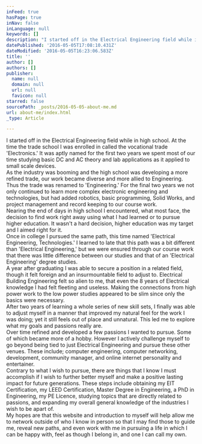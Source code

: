 ```yaml
---
inFeed: true
hasPage: true
inNav: false
inLanguage: null
keywords: []
description: "I started off in the Electrical Engineering field while in high school. At the time the trade school I was enrolled in called the vocational trade 'Electronics.' It was aptly named for the first two years we spent most of our time studying basic DC and AC theory and lab applications as it applied to small scale devices.  As the industry was booming and the high school was developing a more refined trade, our work became diverse and more allied to Engineering. Thus the trade was renamed to 'Engineering.' For the final two years we not only continued to learn more complex electronic engineering and technologies, but had added robotics, basic programming, Solid Works, and project management and record keeping to our course work.   Nearing the end of days in high school I encountered, what most face, the decision to find work right away using what I had learned or to pursue higher education. It wasn't a hard decision, higher education was my target and I aimed right for it.   Once in college I pursued the same path, this time named 'Electrical Engineering, Technologies.' I learned to late that this path was a bit different than 'Electrical Engineering,' but we were ensured through our course work that there was little difference between our studies and that of an 'Electrical Engineering' degree studies.   A year after graduating I was able to secure a position in a related field, though it felt foreign and an insurmountable field to adjust to. Electrical Building Engineering felt so alien to me, that even the 8 years of Electrical knowledge I had felt fleeting and useless. Making the connections from high power work to the low power studies appeared to be slim since only the basics were necessary.   After two years of learning a whole series of new skill sets, I finally was able to adjust myself in a manner that improved my natural feel for the work I was doing; yet it still feels out of place and unnatural. This led me to explore what my goals and passions really are.   Over time refined and developed a few passions I wanted to pursue. Some of which became more of a hobby. However I actively challenge myself to go beyond being tied to just Electrical Engineering and pursue these other venues. These include; computer engineering, computer networking, development, community manager, and online internet personality and entertainer.   Contrary to what I wish to pursue, there are things that I know I must accomplish if I wish to further better myself and make a positive lasting impact for future generations. These steps include obtaining my EIT Certification, my LEED Certification, Master Degree in Engineering, a PhD in Engineering, my PE Licence, studying topics that are directly related to passions, and expanding my overall general knowledge of the industries I wish to be apart of.   My hopes are that this website and introduction to myself will help allow me to network outside of who I know in person so that I may find those to guide me, reveal new paths, and even work with me in pursuing a life in which I can be happy with, feel as though I belong in, and one I can call my own. "
datePublished: '2016-05-05T17:08:10.431Z'
dateModified: '2016-05-05T16:23:06.583Z'
title: ''
author: []
authors: []
publisher:
  name: null
  domain: null
  url: null
  favicon: null
starred: false
sourcePath: _posts/2016-05-05-about-me.md
url: about-me/index.html
_type: Article

---
```

I started off in the Electrical Engineering field while in high school. At the time the trade school I was enrolled in called the vocational trade 'Electronics.' It was aptly named for the first two years we spent most of our time studying basic DC and AC theory and lab applications as it applied to small scale devices.  
As the industry was booming and the high school was developing a more refined trade, our work became diverse and more allied to Engineering. Thus the trade was renamed to 'Engineering.' For the final two years we not only continued to learn more complex electronic engineering and technologies, but had added robotics, basic programming, Solid Works, and project management and record keeping to our course work.   
Nearing the end of days in high school I encountered, what most face, the decision to find work right away using what I had learned or to pursue higher education. It wasn't a hard decision, higher education was my target and I aimed right for it.   
Once in college I pursued the same path, this time named 'Electrical Engineering, Technologies.' I learned to late that this path was a bit different than 'Electrical Engineering,' but we were ensured through our course work that there was little difference between our studies and that of an 'Electrical Engineering' degree studies.   
A year after graduating I was able to secure a position in a related field, though it felt foreign and an insurmountable field to adjust to. Electrical Building Engineering felt so alien to me, that even the 8 years of Electrical knowledge I had felt fleeting and useless. Making the connections from high power work to the low power studies appeared to be slim since only the basics were necessary.   
After two years of learning a whole series of new skill sets, I finally was able to adjust myself in a manner that improved my natural feel for the work I was doing; yet it still feels out of place and unnatural. This led me to explore what my goals and passions really are.   
Over time refined and developed a few passions I wanted to pursue. Some of which became more of a hobby. However I actively challenge myself to go beyond being tied to just Electrical Engineering and pursue these other venues. These include; computer engineering, computer networking, development, community manager, and online internet personality and entertainer.   
Contrary to what I wish to pursue, there are things that I know I must accomplish if I wish to further better myself and make a positive lasting impact for future generations. These steps include obtaining my EIT Certification, my LEED Certification, Master Degree in Engineering, a PhD in Engineering, my PE Licence, studying topics that are directly related to passions, and expanding my overall general knowledge of the industries I wish to be apart of.   
My hopes are that this website and introduction to myself will help allow me to network outside of who I know in person so that I may find those to guide me, reveal new paths, and even work with me in pursuing a life in which I can be happy with, feel as though I belong in, and one I can call my own.